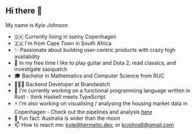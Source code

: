 ## Hi there 👋

My name is _Kyle Johnson_

- 🇩🇰 Currently living in sunny Copenhagen
- 🇿🇦 I'm from Cape Town in South Africa
- ✨ Passionate about building user-centric products with crazy high availability
- 🎸 In my free time I like to play guitar and Dota 2, read classics, and investigate sasquatch
- 🎓 Bachelor in Mathematics and Computer Science from RUC
- 👨🏻‍🏭 Backend Developer at Brandwatch
- 🤫 I'm currently working on a functional programming language written in Rust - think Haskell meets TypeScript
- ⚡ I'm also working on visualising / analysing the housing market data in Copenhagen - Check out the pipelines and analysis [here](https://github.com/miningape/housing-data/)
- 🧠 Fun fact: Australia is wider than the moon
- 📫 How to reach me: kyle@hermetic.dev, or kcjohns6@gmail.com

<!--
**miningape/miningape** is a ✨ _special_ ✨ repository because its `README.md` (this file) appears on your GitHub profile.

Here are some ideas to get you started:

- 🔭 I’m currently working on ...
- 🌱 I’m currently learning ...
- 👯 I’m looking to collaborate on ...
- 🤔 I’m looking for help with ...
- 💬 Ask me about ...
- 📫 How to reach me: ...
- 😄 Pronouns: ...
- ⚡ Fun fact: ...
-->
